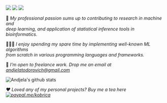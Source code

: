 [<img src="https://img.shields.io/badge/personal_website-%230077B5.svg?&style=for-the-badge&color=AED1D6" />](http://andjelatodorovich.com)    [<img src="https://img.shields.io/badge/linkedin-%230077B5.svg?&style=for-the-badge&logo=linkedin&logoColor=white" />](https://www.linkedin.com/in/andjelatodorovich/)       [<img src ="https://img.shields.io/badge/facebook-%231877F2.svg?&style=for-the-badge&logo=facebook&logoColor=white" />](https://www.facebook.com/andjelatodorovich/) 

🌱 <em> My professional passion sums up to contributing to research in machine and <br> deep learning, and application of statistical inference tools in bioinformatics. </em> 
<br>

👩🏼‍🎓 <em> I enjoy spending my spare time by implementing well-known ML algorithms <br> from scratch 
in various programming languages and frameworks. </em>
<br>

💬 <em> I'm open to freelance work. Drop me an email at <l>andjelatodorovich@gmail.com</l> </em>
<br>

 
![Andjela's github stats](https://github-readme-stats.vercel.app/api?username=kobrica&show_icons=true&theme=default&count_private=true&hide=issues,contribs) <br>


<em> :heart: Loved any of my personal projects?  Buy me a tea here [![paypal.me/kobrica](https://ionicabizau.github.io/badges/paypal.svg)](https://www.paypal.me/kobrica)
<!--
**kobrica/kobrica** is a ✨ _special_ ✨ repository because its `README.md` (this file) appears on your GitHub profile.

Here are some ideas to get you started:

- 🔭 I’m currently working on ...
- 🌱 I’m currently learning ...
- 👯 I’m looking to collaborate on ...
- 🤔 I’m looking for help with ...
- 💬 Ask me about ...
- 📫 How to reach me: ...
- 😄 Pronouns: ...
- ⚡ Fun fact: ...
-->
